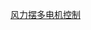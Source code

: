[风力摆多电机控制](https://htmlpreview.github.io/?https://github.com/TheWindSing/WindPendulum51/blob/main/Instructions/%E5%A4%9A%E7%94%B5%E6%9C%BA%E6%8E%A7%E5%88%B6.html)
